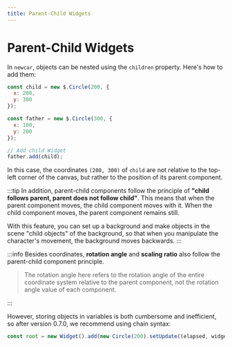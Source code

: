 ```yaml
---
title: Parent-Child Widgets
---
```


# Parent-Child Widgets

In `newcar`, objects can be nested using the `children` property. Here's how to add them:

```javascript
const child = new $.Circle(200, {
  x: 200,
  y: 300
});

const father = new $.Circle(300, {
  x: 100,
  y: 200
});

// Add child Widget
father.add(child);
```

In this case, the coordinates `(200, 300)` of `child` are not relative to the top-left corner of the canvas, but rather to the position of its parent component.

:::tip
In addition, parent-child components follow the principle of **"child follows parent, parent does not follow child"**. This means that when the parent component moves, the child component moves with it. When the child component moves, the parent component remains still.

With this feature, you can set up a background and make objects in the scene "child objects" of the background, so that when you manipulate the character's movement, the background moves backwards.
:::

:::info
Besides coordinates, **rotation angle** and **scaling ratio** also follow the parent-child component principle.

> The rotation angle here refers to the rotation angle of the entire coordinate system relative to the parent component, not the rotation angle value of each component.

:::

However, storing objects in variables is both cumbersome and inefficient, so after version 0.7.0, we recommend using chain syntax:

```javascript
const root = new Widget().add(new Circle(200).setUpdate((elapsed, widget) => {}));
```
